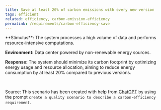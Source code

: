 ```yaml
---
title: Save at least 20% of carbon emissions with every new version
tags: efficient
related: efficiency, carbon-emission-efficiency
permalink: /requirements/carbon-efficiency-save
---
```


<div class="quality-requirement" markdown="1">
**Stimulus**: The system processes a high volume of data and performs resource-intensive computations.

**Environment**: Data center powered by non-renewable energy sources.

**Response**: The system should minimize its carbon footprint by optimizing energy usage and resource allocation, aiming to reduce energy consumption by at least 20% compared to previous versions.


</div><br>


Source: This scenario has been created with help from [ChatGPT](https://chat.openai.com) by using the prompt `create a quality scenario to describe a carbon-efficiency requirement`.



